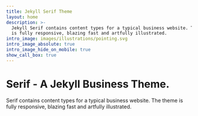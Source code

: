 ```yaml
---
title: Jekyll Serif Theme
layout: home
description: >-
  Jekyll Serif contains content types for a typical business website. The theme
  is fully responsive, blazing fast and artfully illustrated.
intro_image: images/illustrations/pointing.svg
intro_image_absolute: true
intro_image_hide_on_mobile: true
show_call_box: true
---
```


# Serif - A Jekyll Business Theme.

Serif contains content types for a typical business website. The theme is fully responsive, blazing fast and artfully illustrated.
